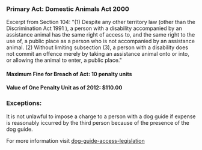 ### Primary Act: Domestic Animals Act 2000

Excerpt from Section 104:
"(1) Despite any other territory law (other than the Discrimination Act 1991 ), a person with a disability accompanied by an assistance animal has the same right of access to, and the same right to the use of, a public place as a person who is not accompanied by an assistance animal. (2) Without limiting subsection (3), a person with a disability does not commit an offence merely by taking an assistance animal onto or into, or allowing the animal to enter, a public place."

#### Maximum Fine for Breach of Act: 10 penalty units

#### Value of One Penalty Unit as of 2012: $110.00

### Exceptions:
It is not unlawful to impose a charge to a person with a dog guide if expense is reasonably iccurred by the third person because of the presence of the dog guide.

For more information visit [dog-guide-access-legislation](https://www.bca.org.au/dog-guide-access-legislation/)